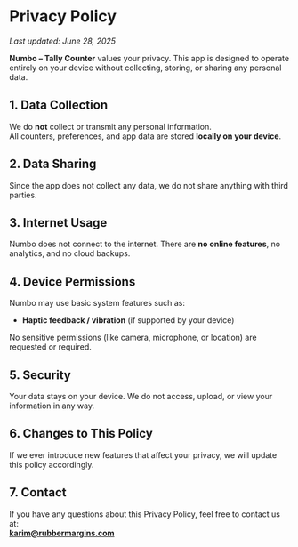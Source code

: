 # Privacy Policy

_Last updated: June 28, 2025_

**Numbo – Tally Counter** values your privacy. This app is designed to operate entirely on your device without collecting, storing, or sharing any personal data.

## 1. Data Collection

We do **not** collect or transmit any personal information.  
All counters, preferences, and app data are stored **locally on your device**.

## 2. Data Sharing

Since the app does not collect any data, we do not share anything with third parties.

## 3. Internet Usage

Numbo does not connect to the internet. There are **no online features**, no analytics, and no cloud backups.

## 4. Device Permissions

Numbo may use basic system features such as:
- **Haptic feedback / vibration** (if supported by your device)

No sensitive permissions (like camera, microphone, or location) are requested or required.

## 5. Security

Your data stays on your device. We do not access, upload, or view your information in any way.

## 6. Changes to This Policy

If we ever introduce new features that affect your privacy, we will update this policy accordingly.

## 7. Contact

If you have any questions about this Privacy Policy, feel free to contact us at:  
**karim@rubbermargins.com**
